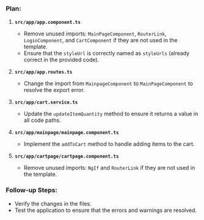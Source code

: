 ### Plan:

1. **`src/app/app.component.ts`**
   - Remove unused imports: `MainPageComponent`, `RouterLink`, `LoginComponent`, and `CartComponent` if they are not used in the template.
   - Ensure that the `styleUrl` is correctly named as `styleUrls` (already correct in the provided code).

2. **`src/app/app.routes.ts`**
   - Change the import from `MainpageComponent` to `MainPageComponent` to resolve the export error.

3. **`src/app/cart.service.ts`**
   - Update the `updateItemQuantity` method to ensure it returns a value in all code paths.

4. **`src/app/mainpage/mainpage.component.ts`**
   - Implement the `addToCart` method to handle adding items to the cart.

5. **`src/app/cartpage/cartpage.component.ts`**
   - Remove unused imports: `NgIf` and `RouterLink` if they are not used in the template.

### Follow-up Steps:
- Verify the changes in the files.
- Test the application to ensure that the errors and warnings are resolved.
